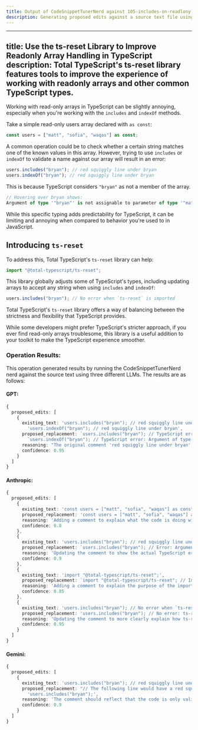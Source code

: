 ```yaml
---
title: Output of CodeSnippetTunerNerd against 105-includes-on-readlony-arrays.md
description: Generating proposed edits against a source text file using the CodeSnippetTunerNerd nerd. The source text is included, followed by edits generated by the same nerd against three different LLMs.
---
```


---
title: Use the ts-reset Library to Improve Readonly Array Handling in TypeScript
description: Total TypeScript's ts-reset library features tools to improve the experience of working with readonly arrays and other common TypeScript types.
---

Working with read-only arrays in TypeScript can be slightly annoying, especially when you're working with the `includes` and `indexOf` methods.

Take a simple read-only users array declared with `as const`:

```typescript
const users = ["matt", "sofia", "waqas"] as const;
```

A common operation could be to check whether a certain string matches one of the known values in this array. However, trying to use `includes` or `indexOf` to validate a name against our array will result in an error:

```typescript
users.includes("bryan"); // red squiggly line under bryan
users.indexOf("bryan"); // red squiggly line under bryan
```

This is because TypeScript considers `"bryan"` as not a member of the array.

```typescript
// Hovering over bryan shows:
Argument of type '"bryan"' is not assignable to parameter of type '"matt" | "sofia" | "waqas"'
```

While this specific typing adds predictability for TypeScript, it can be limiting and annoying when compared to behavior you're used to in JavaScript.

## Introducing `ts-reset`

To address this, Total TypeScript's `ts-reset` library can help:

```typescript
import "@total-typescript/ts-reset";
```

This library globally adjusts some of TypeScript's types, including updating arrays to accept any string when using `includes` and `indexOf`:

```typescript
users.includes("bryan"); // No error when `ts-reset` is imported
```

Total TypeScript's `ts-reset` library offers a way of balancing between the strictness and flexibility that TypeScript provides.

While some developers might prefer TypeScript's stricter approach, if you ever find read-only arrays troublesome, this library is a useful addition to your toolkit to make the TypeScript experience smoother.

### Operation Results:
This operation generated results by running the CodeSnippetTunerNerd nerd against the source text using three different LLMs. The results are as follows:

#### GPT:
```typescript
{
  proposed_edits: [
    {
      existing_text: 'users.includes("bryan"); // red squiggly line under bryan\n' +
        'users.indexOf("bryan"); // red squiggly line under bryan',
      proposed_replacement: `users.includes("bryan"); // TypeScript error: Argument of type '"bryan"' is not assignable to parameter of type '"matt" | "sofia" | "waqas"'.\n` +
        `users.indexOf("bryan"); // TypeScript error: Argument of type '"bryan"' is not assignable to parameter of type '"matt" | "sofia" | "waqas"'.`,
      reasoning: "The original comment 'red squiggly line under bryan' is vague and does not provide specific information about the TypeScript error. The proposed edit adds the exact error message, which clarifies the nature of the TypeScript issue and enhances understanding for the reader.",
      confidence: 0.95
    }
  ]
}
```

#### Anthropic:
```typescript
{
  proposed_edits: [
    {
      existing_text: 'const users = ["matt", "sofia", "waqas"] as const;',
      proposed_replacement: 'const users = ["matt", "sofia", "waqas"] as const; // Declare a read-only array of user names',
      reasoning: 'Adding a comment to explain what the code is doing will help readers understand the purpose of declaring the array as read-only.',
      confidence: 0.8
    },
    {
      existing_text: 'users.includes("bryan"); // red squiggly line under bryan',
      proposed_replacement: `users.includes("bryan"); // Error: Argument of type '"bryan"' is not assignable to parameter of type '"matt" | "sofia" | "waqas"'`,
      reasoning: 'Updating the comment to show the actual TypeScript error message will help clarify why this line fails to compile.',
      confidence: 0.9
    },
    {
      existing_text: 'import "@total-typescript/ts-reset";',
      proposed_replacement: `import "@total-typescript/ts-reset"; // Import the ts-reset library to adjust TypeScript's default behavior`,
      reasoning: 'Adding a comment to explain the purpose of the import statement will help readers understand why the library is being used.',
      confidence: 0.85
    },
    {
      existing_text: 'users.includes("bryan"); // No error when `ts-reset` is imported',
      proposed_replacement: 'users.includes("bryan"); // No error: ts-reset allows any string to be used with includes and indexOf',
      reasoning: 'Updating the comment to more clearly explain how ts-reset changes the behavior will help readers understand the benefit of using the library.',
      confidence: 0.95
    }
  ]
}
```

#### Gemini:
```typescript
{
  proposed_edits: [
    {
      existing_text: 'users.includes("bryan"); // red squiggly line under bryan',
      proposed_replacement: "// The following line would have a red squiggly line under 'bryan' if not for the ts-reset import\n" +
        'users.includes("bryan");',
      reasoning: 'The comment should reflect that the code is only valid because of the library that is being introduced in the document.',
      confidence: 0.9
    }
  ]
}
```